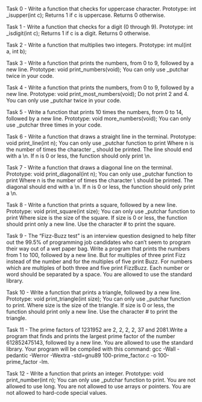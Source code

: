 Task 0 - Write a function that checks for uppercase character. Prototype: int _isupper(int c); Returns 1 if c is uppercase. Returns 0 otherwise.

Task 1 - Write a function that checks for a digit (0 through 9). Prototype: int _isdigit(int c); Returns 1 if c is a digit. Returns 0 otherwise.

Task 2 - Write a function that multiplies two integers. Prototype: int mul(int a, int b);

Task 3 - Write a function that prints the numbers, from 0 to 9, followed by a new line. Prototype: void print_numbers(void); You can only use _putchar twice in your code.

Task 4 - Write a function that prints the numbers, from 0 to 9, followed by a new line. Prototype: void print_most_numbers(void); Do not print 2 and 4. You can only use _putchar twice in your code. 

Task 5 - Write a function that prints 10 times the numbers, from 0 to 14, followed by a new line. Prototype: void more_numbers(void); You can only use _putchar three times in your code.

Task 6 - Write a function that draws a straight line in the terminal. Prototype: void print_line(int n); You can only use _putchar function to print Where n is the number of times the character _ should be printed. The line should end with a \n. If n is 0 or less, the function should only print \n.

Task 7 - Write a function that draws a diagonal line on the terminal. Prototype: void print_diagonal(int n); You can only use _putchar function to print Where n is the number of times the character \ should be printed. The diagonal should end with a \n. If n is 0 or less, the function should only print a \n.

Task 8 - Write a function that prints a square, followed by a new line. Prototype: void print_square(int size); You can only use _putchar function to print Where size is the size of the square. If size is 0 or less, the function should print only a new line. Use the character # to print the square.

Task 9 - The “Fizz-Buzz test” is an interview question designed to help filter out the 99.5% of programming job candidates who can’t seem to program their way out of a wet paper bag. Write a program that prints the numbers from 1 to 100, followed by a new line. But for multiples of three print Fizz instead of the number and for the multiples of five print Buzz. For numbers which are multiples of both three and five print FizzBuzz. Each number or word should be separated by a space. You are allowed to use the standard library.

Task 10 - Write a function that prints a triangle, followed by a new line. Prototype: void print_triangle(int size); You can only use _putchar function to print. Where size is the size of the triangle. If size is 0 or less, the function should print only a new line. Use the character # to print the triangle.

Task 11 - The prime factors of 1231952 are 2, 2, 2, 2, 37 and 2081.Write a program that finds and prints the largest prime factor of the number 612852475143, followed by a new line. You are allowed to use the standard library. Your program will be compiled with this command: gcc -Wall -pedantic -Werror -Wextra -std=gnu89 100-prime_factor.c -o 100-prime_factor -lm.

Task 12 - Write a function that prints an integer. Prototype: void print_number(int n); You can only use _putchar function to print. You are not allowed to use long. You are not allowed to use arrays or pointers. You are not allowed to hard-code special values.
